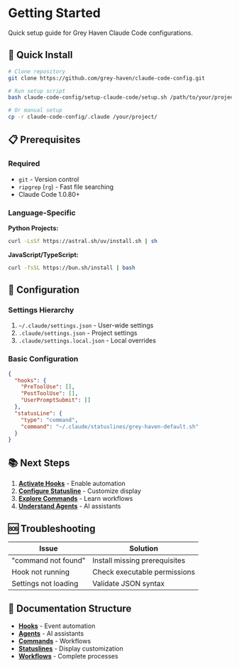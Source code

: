 # Getting Started

Quick setup guide for Grey Haven Claude Code configurations.

## 🚀 Quick Install

```bash
# Clone repository
git clone https://github.com/grey-haven/claude-code-config.git

# Run setup script
bash claude-code-config/setup-claude-code/setup.sh /path/to/your/project

# Or manual setup
cp -r claude-code-config/.claude /your/project/
```

## 📋 Prerequisites

### Required
- `git` - Version control
- `ripgrep` (`rg`) - Fast file searching
- Claude Code 1.0.80+

### Language-Specific

**Python Projects:**
```bash
curl -LsSf https://astral.sh/uv/install.sh | sh
```

**JavaScript/TypeScript:**
```bash
curl -fsSL https://bun.sh/install | bash
```

## 🔧 Configuration

### Settings Hierarchy
1. `~/.claude/settings.json` - User-wide settings
2. `.claude/settings.json` - Project settings
3. `.claude/settings.local.json` - Local overrides

### Basic Configuration
```json
{
  "hooks": {
    "PreToolUse": [],
    "PostToolUse": [],
    "UserPromptSubmit": []
  },
  "statusLine": {
    "type": "command",
    "command": "~/.claude/statuslines/grey-haven-default.sh"
  }
}
```

## 📚 Next Steps

1. **[Activate Hooks](./hook-activation.md)** - Enable automation
2. **[Configure Statusline](../statuslines/README.md)** - Customize display
3. **[Explore Commands](../commands/README.md)** - Learn workflows
4. **[Understand Agents](../agents/README.md)** - AI assistants

## 🆘 Troubleshooting

| Issue | Solution |
|-------|----------|
| "command not found" | Install missing prerequisites |
| Hook not running | Check executable permissions |
| Settings not loading | Validate JSON syntax |

## 📖 Documentation Structure

- **[Hooks](../hooks/)** - Event automation
- **[Agents](../agents/)** - AI assistants  
- **[Commands](../commands/)** - Workflows
- **[Statuslines](../statuslines/)** - Display customization
- **[Workflows](../workflows/)** - Complete processes